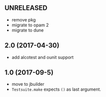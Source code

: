 ## UNRELEASED

- remove pkg
- migrate to opam 2
- migrate to dune

## 2.0 (2017-04-30)

- add alcotest and ounit support

## 1.0 (2017-09-5)

- move to jbuilder
- `Testsuite.make` expects `()` as last argument.
